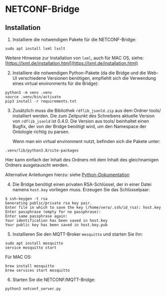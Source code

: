 # NETCONF-Bridge 

## Installation 

1. Installiere die notwendigen Pakete für die NETCONF-Bridge: 

```
sudo apt install lxml lxslt
```

   Weitere Hinweise zur Installation von `lxml`, auch für MAC OS, siehe: [https://lxml.de/installation.html](https://lxml.de/installation.html)

2. Installiere die notwendigen Python-Pakete (da die Bridge und die Web-UI verschiedene Versionen benötigen, empfiehlt sich die Verwendung eines virtual environments für die Bridge):

```
python3 -m venv .venv
source .venv/bin/activate
pip3 install -r requirements.txt
```

3. Zusätzlich muss die Bibliothek `rdflib_jsonld.zip` aus dem Ordner tools/ installiert werden. Die zum Zeitpunkt des Schreibens aktuelle Version von `rdflib_jsonld` ist 0.4.0. Die Version aus tools/ beinhaltet einen Bugfix, der von der Bridge benötigt wird, um den Namespace der Ontologie richtig zu parsen.

   Wenn man ein virtual environment nutzt, befinden sich die Pakete unter: 

```
.venv/lib/python3.8/site-packages
```

   Hier kann einfach der Inhalt des Ordners mit dem Inhalt des gleichnamigen Ordners ausgetauscht werden.

   Alternative Anleitungen hierzu: siehe [Python-Dokumentation](https://docs.python.org/3.3/install/index.html)

4. Die Bridge benötigt einen privaten RSA-Schlüssel, der in einer Datei namens `host.key` vorliegen muss. Erzeugen Sie das Schlüsselpaar:

```
$ ssh-keygen -t rsa
Generating public/private rsa key pair.
Enter file in which to save the key (/home/vera/.ssh/id_rsa): host.key
Enter passphrase (empty for no passphrase): 
Enter same passphrase again: 
Your identification has been saved in host.key
Your public key has been saved in host.key.pub
```

5. Installieren Sie den MQTT-Broker `mosquitto` und starten Sie ihn:

```
sudo apt install mosquitto
service mosquitto start
```

   Für MAC OS:

```
brew install mosquitto
brew services start mosquitto
```

6. Starten Sie die NETCONF/MQTT-Bridge:

```
python3 netconf_server.py
```
